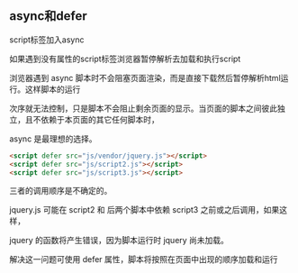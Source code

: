 ## async和defer 

script标签加入async

如果遇到没有属性的script标签浏览器暂停解析去加载和执行script

浏览器遇到 async 脚本时不会阻塞页面渲染，而是直接下载然后暂停解析html运行。这样脚本的运行

次序就无法控制，只是脚本不会阻止剩余页面的显示。当页面的脚本之间彼此独立，且不依赖于本页面的其它任何脚本时，

async 是最理想的选择。

```html
<script defer src="js/vendor/jquery.js"></script>
<script defer src="js/script2.js"></script>
<script defer src="js/script3.js"></script>
```

三者的调用顺序是不确定的。

jquery.js 可能在 script2 和 后两个脚本中依赖 script3 之前或之后调用，如果这样，

jquery 的函数将产生错误，因为脚本运行时 jquery 尚未加载。

解决这一问题可使用 defer 属性，脚本将按照在页面中出现的顺序加载和运行
